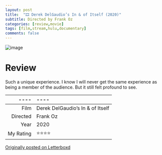 ```yaml
---
layout: post
title:  "🎞️ Derek DelGaudio’s In & of Itself (2020)"
subtitle: Directed by Frank Oz
categories: [review,movie]
tags: [film,stream,hulu,documentary]
comments: false
---
```


![image](https://a.ltrbxd.com/resized/film-poster/6/0/5/8/3/8/605838-in-of-itself-0-230-0-345-crop.jpg?v=a9a03cd75c)

# Review

Such a unique experience. I know I will never get the same experience as being a member of the audience. But it still felt profound to see.

----|----
--: | :--
Film | Derek DelGaudio’s In & of Itself
Directed | Frank Oz
Year | 2020
My Rating | ⭐⭐⭐⭐

[Originally posted on Letterboxd](https://letterboxd.com/nickbarrett/film/derek-delgaudios-in-of-itself/)
